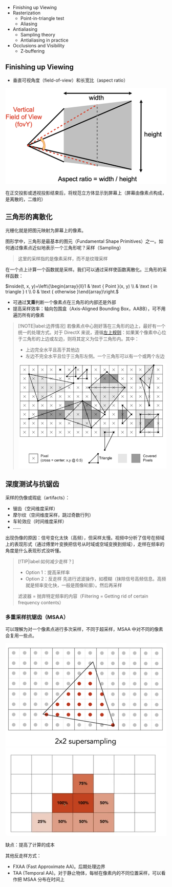 - Finishing up Viewing
- Rasterization
  - Point-in-triangle test
  - Aliasing
- Antialiasing
  - Sampling theory
  - Antialiasing in practice
- Occlusions and Visibility
  - Z-buffering

## Finishing up Viewing

- 垂直可视角度（field-of-view）和长宽比（aspect ratio）

![](_images/0405-01.png ':size=50%')

在正交投影或透视投影结束后，将规范立方体显示到屏幕上（屏幕由像素点构成，是离散的，二维的）

## 三角形的离散化

光栅化就是把图元映射为屏幕上的像素。

图形学中，三角形是最基本的图元（Fundamental Shape Primitives）之一。如何通过像素点近似地表示一个三角形呢？采样（Sampling）

> 这里的采样指的是像素采样，而不是纹理采样

在一个点上计算一个函数就是采样。我们可以通过采样使函数离散化。三角形的采样函数：

$inside(t, x, y)=\left\{\begin{array}{ll}1 & \text { Point }(x, y) \\ & \text { in triangle } t \\ 0 & \text { otherwise }\end{array}\right.$

- 可通过**叉乘**判断一个像素点在三角形的内部还是外部
- 提高采样效率：轴向包围盒（Axis-Aligned Bounding Box，AABB），可不用遍历所有的像素

> [!NOTE|label:边界情况]
> 若像素点中心刚好落在三角形的边上，最好有一个统一的处理方式。对于 DirectX 来说，遵循[左上规则](https://docs.microsoft.com/en-us/windows/win32/direct3d11/d3d10-graphics-programming-guide-rasterizer-stage-rules#triangle-rasterization-rules-without-multisampling)：如果某个像素中心位于三角形的上边或左边，则将其定义为位于三角形内。其中：
> - 上边完全水平且高于其他边
> - 左边不完全水平且位于三角形左侧。一个三角形可以有一个或两个左边
> 
> ![](_images/0405-04.png ':size=50%')

## 深度测试与抗锯齿

采样的伪像或瑕疵（artifacts）：
- 锯齿（空间维度采样）
- 摩尔纹（空间维度采样，跳过奇数行列）
- 车轮效应（时间维度采样）
- ……

出现伪像的原因：信号变化太快（高频），但采样太慢。视频中分析了信号在频域上的表现形式（通过傅里叶变换把信号从时域或空域变换到频域），走样在频率的角度是什么表现形式没听懂。

> [!TIP|label:如何减少走样？]
> - Option 1：提高采样率
> - Option 2：反走样
>   先进行滤波操作，如模糊（抹除信号高频信息。高频就是频率变化快，一般是图像轮廓）。然后再采样
> 
> 滤波器 = 抛弃特定频率的内容（Filtering = Getting rid of certain frequency contents）



### 多重采样抗锯齿（MSAA）

可以理解为对一个像素点进行多次采样，不同于超采样，MSAA 中对不同的像素会复用一些点。

![](_images/0405-02.png ':size=70%')
![](_images/0405-03.png ':size=70%')

缺点：提高了计算的成本

其他反走样方式：
- FXAA (Fast Approximate AA)。后期处理边界
- TAA (Temporal AA)。对于静止物体，每帧在像素内的不同位置采样，可以看作把 MSAA 分布在时间上